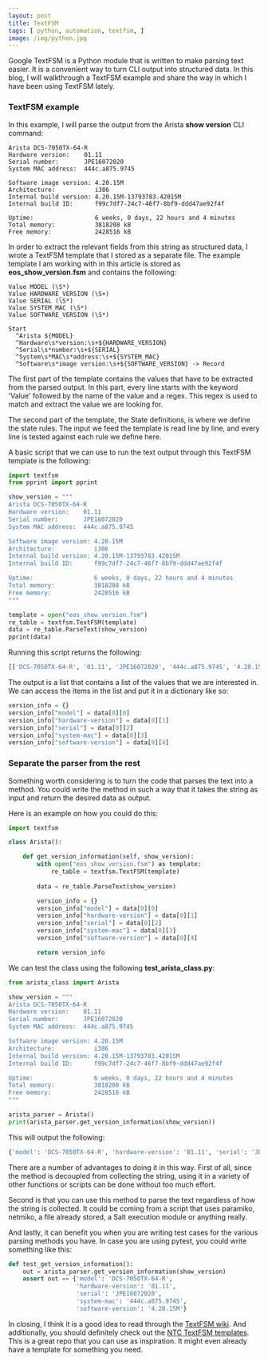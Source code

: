 ```yaml
---
layout: post
title: TextFSM
tags: [ python, automation, textfsm, ]
image: /img/python.jpg
---
```



Google TextFSM is a Python module that is written to make parsing text easier. It is a convenient way to turn CLI output into structured data. In this blog, I will walkthrough a TextFSM example and share the way in which I have been using TextFSM lately.


### TextFSM example


In this example, I will parse the output from the Arista <b>show version</b> CLI command:

<pre style="font-size:12px">
Arista DCS-7050TX-64-R
Hardware version:    01.11
Serial number:       JPE16072020
System MAC address:  444c.a875.9745

Software image version: 4.20.15M
Architecture:           i386
Internal build version: 4.20.15M-13793783.42015M
Internal build ID:      f99c7df7-24c7-46f7-8bf9-ddd47ae92f4f

Uptime:                 6 weeks, 0 days, 22 hours and 4 minutes
Total memory:           3818208 kB
Free memory:            2428516 kB
</pre>

In order to extract the relevant fields from this string as structured data, I wrote a TextFSM template that I stored as a separate file. The example template I am working with in this article is stored as <b>eos_show_version.fsm</b> and contains the following:

<pre style="font-size:12px">
Value MODEL (\S*)
Value HARDWARE_VERSION (\S+)
Value SERIAL (\S*)
Value SYSTEM_MAC (\S*)
Value SOFTWARE_VERSION (\S*)

Start
  ^Arista ${MODEL}
  ^Hardware\s*version:\s+${HARDWARE_VERSION}
  ^Serial\s*number:\s+${SERIAL}
  ^System\s*MAC\s*address:\s+${SYSTEM_MAC}
  ^Software\s*image version:\s+${SOFTWARE_VERSION} -> Record
</pre>

The first part of the template contains the values that have to be extracted from the parsed output. In this part, every line starts with the keyword 'Value' followed by the name of the value and a regex. This regex is used to match and extract the value we are looking for.

The second part of the template, the State definitions, is where we define the state rules. The input we feed the template is read line by line, and every line is tested against each rule we define here.

A basic script that we can use to run the text output through this TextFSM template is the following:


```python
import textfsm
from pprint import pprint

show_version = """
Arista DCS-7050TX-64-R
Hardware version:    01.11
Serial number:       JPE16072020
System MAC address:  444c.a875.9745

Software image version: 4.20.15M
Architecture:           i386
Internal build version: 4.20.15M-13793783.42015M
Internal build ID:      f99c7df7-24c7-46f7-8bf9-ddd47ae92f4f

Uptime:                 6 weeks, 0 days, 22 hours and 4 minutes
Total memory:           3818208 kB
Free memory:            2428516 kB
"""

template = open("eos_show_version.fsm")
re_table = textfsm.TextFSM(template)
data = re_table.ParseText(show_version)
pprint(data)
```

Running this script returns the following:


```python
[['DCS-7050TX-64-R', '01.11', 'JPE16072020', '444c.a875.9745', '4.20.15M']]
```

The output is a list that contains a list of the values that we are interested in. We can access the items in the list and put it in a dictionary like so:

```python
version_info = {}
version_info["model"] = data[0][0]
version_info["hardware-version"] = data[0][1]
version_info["serial"] = data[0][2]
version_info["system-mac"] = data[0][3]
version_info["software-version"] = data[0][4]
```


### Separate the parser from the rest


Something worth considering is to turn the code that parses the text into a method. You could write the method in such a way that it takes the string as input and return the desired data as output. 

Here is an example on how you could do this:


```python
import textfsm

class Arista():

    def get_version_information(self, show_version):
        with open("eos_show_version.fsm") as template:
            re_table = textfsm.TextFSM(template)
        
        data = re_table.ParseText(show_version)        

        version_info = {}
        version_info["model"] = data[0][0]
        version_info["hardware-version"] = data[0][1]
        version_info["serial"] = data[0][2]
        version_info["system-mac"] = data[0][3]
        version_info["software-version"] = data[0][4]

        return version_info
```


We can test the class using the following <b>test_arista_class.py</b>:


```python
from arista_class import Arista

show_version = """
Arista DCS-7050TX-64-R
Hardware version:    01.11
Serial number:       JPE16072020
System MAC address:  444c.a875.9745

Software image version: 4.20.15M
Architecture:           i386
Internal build version: 4.20.15M-13793783.42015M
Internal build ID:      f99c7df7-24c7-46f7-8bf9-ddd47ae92f4f

Uptime:                 6 weeks, 0 days, 22 hours and 4 minutes
Total memory:           3818208 kB
Free memory:            2428516 kB
"""

arista_parser = Arista()
print(arista_parser.get_version_information(show_version))
```


This will output the following:


```python
{'model': 'DCS-7050TX-64-R', 'hardware-version': '01.11', 'serial': 'JPE16072020', 'system-mac': '444c.a875.9745', 'software-version': '4.20.15M'}
```


There are a number of advantages to doing it in this way. First of all, since the method is decoupled from collecting the string, using it in a variety of other functions or scripts can be done without too much effort.

Second is that you can use this method to parse the text regardless of how the string is collected. It could be coming from a script that uses paramiko, netmiko, a file already stored, a Salt execution module or anything really.

And lastly, it can benefit you when you are writing test cases for the various parsing methods you have. In case you are using pytest, you could write something like this:

```python
def test_get_version_information():
    out = arista_parser.get_version_information(show_version)
    assert out == {'model': 'DCS-7050TX-64-R',
                   'hardware-version': '01.11',
                   'serial': 'JPE16072020',
                   'system-mac': '444c.a875.9745',
                   'software-version': '4.20.15M'}
```

In closing, I think it is a good idea to read through the <a href="https://github.com/google/textfsm/wiki/TextFSM" target="_blank">TextFSM wiki</a>. And additionally, you should definitely check out the <a href="https://github.com/networktocode/ntc-templates/tree/master/templates" target="_blank">NTC TextFSM templates</a>. This is a great repo that you can use as inspiration. It might even already have a template for something you need. 


